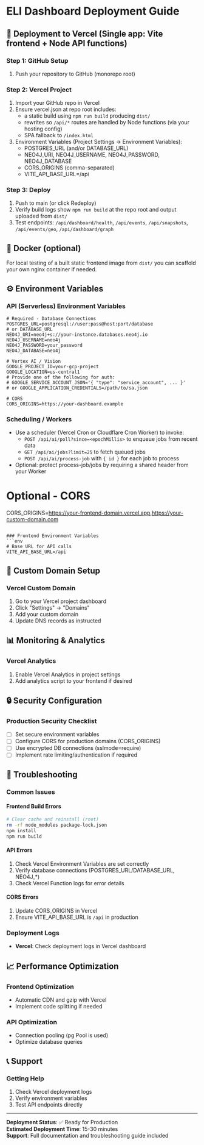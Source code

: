 # ELI Dashboard Deployment Guide

## 🚀 Deployment to Vercel (Single app: Vite frontend + Node API functions)

### Step 1: GitHub Setup
1. Push your repository to GitHub (monorepo root)

### Step 2: Vercel Project
1. Import your GitHub repo in Vercel
2. Ensure vercel.json at repo root includes:
   - a static build using `npm run build` producing `dist/`
   - rewrites so `/api/*` routes are handled by Node functions (via your hosting config)
   - SPA fallback to `/index.html`
3. Environment Variables (Project Settings → Environment Variables):
   - POSTGRES_URL (and/or DATABASE_URL)
   - NEO4J_URI, NEO4J_USERNAME, NEO4J_PASSWORD, NEO4J_DATABASE
   - CORS_ORIGINS (comma-separated)
   - VITE_API_BASE_URL=/api

### Step 3: Deploy
1. Push to main (or click Redeploy)
2. Verify build logs show `npm run build` at the repo root and output uploaded from `dist/`
3. Test endpoints: `/api/dashboard/health`, `/api/events`, `/api/snapshots`, `/api/events/geo`, `/api/dashboard/graph`

## 🐳 Docker (optional)

For local testing of a built static frontend image from `dist/` you can scaffold your own nginx container if needed.


## ⚙️ Environment Variables

### API (Serverless) Environment Variables
```env
# Required - Database Connections
POSTGRES_URL=postgresql://user:pass@host:port/database
# or DATABASE_URL
NEO4J_URI=neo4j+s://your-instance.databases.neo4j.io
NEO4J_USERNAME=neo4j
NEO4J_PASSWORD=your_password
NEO4J_DATABASE=neo4j

# Vertex AI / Vision
GOOGLE_PROJECT_ID=your-gcp-project
GOOGLE_LOCATION=us-central1
# Provide one of the following for auth:
# GOOGLE_SERVICE_ACCOUNT_JSON='{ "type": "service_account", ... }'
# or GOOGLE_APPLICATION_CREDENTIALS=/path/to/sa.json

# CORS
CORS_ORIGINS=https://your-dashboard.example
```

### Scheduling / Workers
- Use a scheduler (Vercel Cron or Cloudflare Cron Worker) to invoke:
  - `POST /api/ai/poll?since=<epochMillis>` to enqueue jobs from recent data
  - `GET /api/ai/jobs?limit=25` to fetch queued jobs
  - `POST /api/ai/process-job` with `{ id }` for each job to process
- Optional: protect process-job/jobs by requiring a shared header from your Worker

# Optional - CORS
CORS_ORIGINS=https://your-frontend-domain.vercel.app,https://your-custom-domain.com
```

### Frontend Environment Variables
```env
# Base URL for API calls
VITE_API_BASE_URL=/api
```

## 🔧 Custom Domain Setup

### Vercel Custom Domain
1. Go to your Vercel project dashboard
2. Click "Settings" → "Domains"
3. Add your custom domain
4. Update DNS records as instructed

## 📊 Monitoring & Analytics

### Vercel Analytics
1. Enable Vercel Analytics in project settings
2. Add analytics script to your frontend if desired

## 🔒 Security Configuration

### Production Security Checklist
- [ ] Set secure environment variables
- [ ] Configure CORS for production domains (CORS_ORIGINS)
- [ ] Use encrypted DB connections (sslmode=require)
- [ ] Implement rate limiting/authentication if required

## 🚨 Troubleshooting

### Common Issues

#### Frontend Build Errors
```bash
# Clear cache and reinstall (root)
rm -rf node_modules package-lock.json
npm install
npm run build
```

#### API Errors
1. Check Vercel Environment Variables are set correctly
2. Verify database connections (POSTGRES_URL/DATABASE_URL, NEO4J_*)
3. Check Vercel Function logs for error details

#### CORS Errors
1. Update CORS_ORIGINS in Vercel
2. Ensure VITE_API_BASE_URL is `/api` in production

### Deployment Logs
- **Vercel**: Check deployment logs in Vercel dashboard

## 📈 Performance Optimization

### Frontend Optimization
- Automatic CDN and gzip with Vercel
- Implement code splitting if needed

### API Optimization
- Connection pooling (pg Pool is used)
- Optimize database queries

## 📞 Support

### Getting Help
1. Check Vercel deployment logs
2. Verify environment variables
3. Test API endpoints directly

---

**Deployment Status**: ✅ Ready for Production  
**Estimated Deployment Time**: 15-30 minutes  
**Support**: Full documentation and troubleshooting guide included

